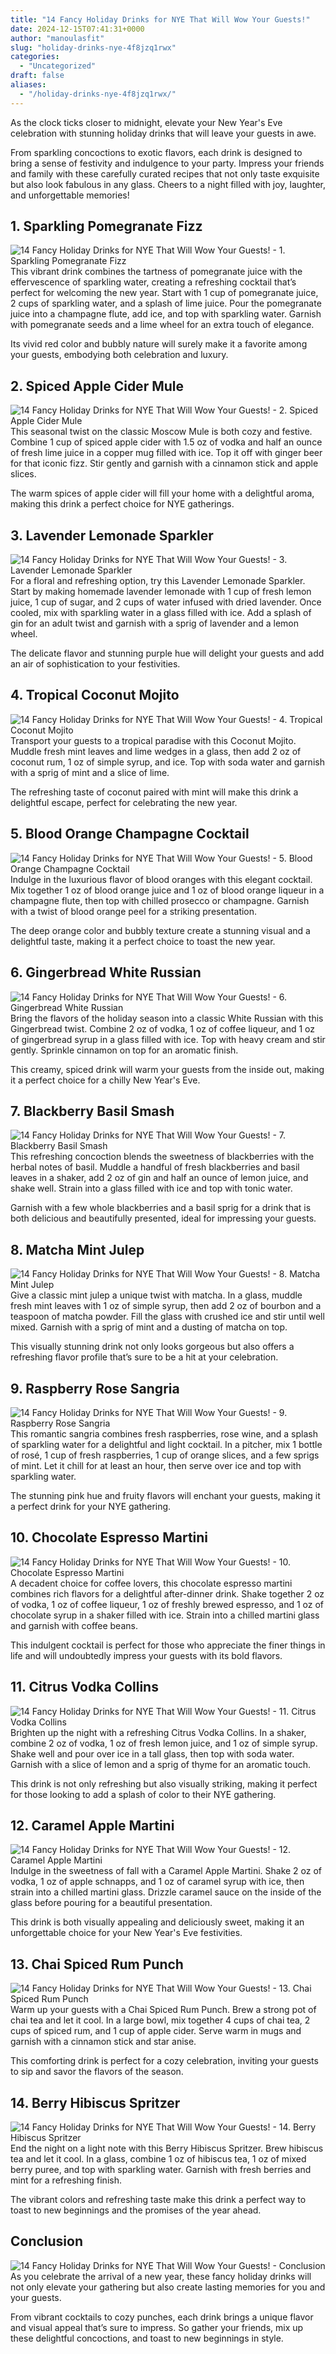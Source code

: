 ```yaml
---
title: "14 Fancy Holiday Drinks for NYE That Will Wow Your Guests!"
date: 2024-12-15T07:41:31+0000
author: "manoulasfit"
slug: "holiday-drinks-nye-4f8jzq1rwx"
categories:
  - "Uncategorized"
draft: false
aliases:
  - "/holiday-drinks-nye-4f8jzq1rwx/"
---
```

As the clock ticks closer to midnight, elevate your New Year's Eve celebration with stunning holiday drinks that will leave your guests in awe.

From sparkling concoctions to exotic flavors, each drink is designed to bring a sense of festivity and indulgence to your party. Impress your friends and family with these carefully curated recipes that not only taste exquisite but also look fabulous in any glass. Cheers to a night filled with joy, laughter, and unforgettable memories!

## 1. Sparkling Pomegranate Fizz
![14 Fancy Holiday Drinks for NYE That Will Wow Your Guests! - 1. Sparkling Pomegranate Fizz](/14-fancy-holiday-drinks-for-nye-that-will-wow-your-guests-1.-sparkling-pomegranate-fizz.webp)This vibrant drink combines the tartness of pomegranate juice with the effervescence of sparkling water, creating a refreshing cocktail that’s perfect for welcoming the new year. Start with 1 cup of pomegranate juice, 2 cups of sparkling water, and a splash of lime juice. Pour the pomegranate juice into a champagne flute, add ice, and top with sparkling water. Garnish with pomegranate seeds and a lime wheel for an extra touch of elegance.

Its vivid red color and bubbly nature will surely make it a favorite among your guests, embodying both celebration and luxury.

## 2. Spiced Apple Cider Mule
![14 Fancy Holiday Drinks for NYE That Will Wow Your Guests! - 2. Spiced Apple Cider Mule](/14-fancy-holiday-drinks-for-nye-that-will-wow-your-guests-2.-spiced-apple-cider-mule.webp)This seasonal twist on the classic Moscow Mule is both cozy and festive. Combine 1 cup of spiced apple cider with 1.5 oz of vodka and half an ounce of fresh lime juice in a copper mug filled with ice. Top it off with ginger beer for that iconic fizz. Stir gently and garnish with a cinnamon stick and apple slices.

The warm spices of apple cider will fill your home with a delightful aroma, making this drink a perfect choice for NYE gatherings.

## 3. Lavender Lemonade Sparkler
![14 Fancy Holiday Drinks for NYE That Will Wow Your Guests! - 3. Lavender Lemonade Sparkler](/14-fancy-holiday-drinks-for-nye-that-will-wow-your-guests-3.-lavender-lemonade-sparkler.webp)For a floral and refreshing option, try this Lavender Lemonade Sparkler. Start by making homemade lavender lemonade with 1 cup of fresh lemon juice, 1 cup of sugar, and 2 cups of water infused with dried lavender. Once cooled, mix with sparkling water in a glass filled with ice. Add a splash of gin for an adult twist and garnish with a sprig of lavender and a lemon wheel.

The delicate flavor and stunning purple hue will delight your guests and add an air of sophistication to your festivities.

## 4. Tropical Coconut Mojito
![14 Fancy Holiday Drinks for NYE That Will Wow Your Guests! - 4. Tropical Coconut Mojito](/14-fancy-holiday-drinks-for-nye-that-will-wow-your-guests-4.-tropical-coconut-mojito.webp)Transport your guests to a tropical paradise with this Coconut Mojito. Muddle fresh mint leaves and lime wedges in a glass, then add 2 oz of coconut rum, 1 oz of simple syrup, and ice. Top with soda water and garnish with a sprig of mint and a slice of lime.

The refreshing taste of coconut paired with mint will make this drink a delightful escape, perfect for celebrating the new year.

## 5. Blood Orange Champagne Cocktail
![14 Fancy Holiday Drinks for NYE That Will Wow Your Guests! - 5. Blood Orange Champagne Cocktail](/14-fancy-holiday-drinks-for-nye-that-will-wow-your-guests-5.-blood-orange-champagne-cocktail.webp)Indulge in the luxurious flavor of blood oranges with this elegant cocktail. Mix together 1 oz of blood orange juice and 1 oz of blood orange liqueur in a champagne flute, then top with chilled prosecco or champagne. Garnish with a twist of blood orange peel for a striking presentation.

The deep orange color and bubbly texture create a stunning visual and a delightful taste, making it a perfect choice to toast the new year.

## 6. Gingerbread White Russian
![14 Fancy Holiday Drinks for NYE That Will Wow Your Guests! - 6. Gingerbread White Russian](/14-fancy-holiday-drinks-for-nye-that-will-wow-your-guests-6.-gingerbread-white-russian.webp)Bring the flavors of the holiday season into a classic White Russian with this Gingerbread twist. Combine 2 oz of vodka, 1 oz of coffee liqueur, and 1 oz of gingerbread syrup in a glass filled with ice. Top with heavy cream and stir gently. Sprinkle cinnamon on top for an aromatic finish.

This creamy, spiced drink will warm your guests from the inside out, making it a perfect choice for a chilly New Year's Eve.

## 7. Blackberry Basil Smash
![14 Fancy Holiday Drinks for NYE That Will Wow Your Guests! - 7. Blackberry Basil Smash](/14-fancy-holiday-drinks-for-nye-that-will-wow-your-guests-7.-blackberry-basil-smash.webp)This refreshing concoction blends the sweetness of blackberries with the herbal notes of basil. Muddle a handful of fresh blackberries and basil leaves in a shaker, add 2 oz of gin and half an ounce of lemon juice, and shake well. Strain into a glass filled with ice and top with tonic water.

Garnish with a few whole blackberries and a basil sprig for a drink that is both delicious and beautifully presented, ideal for impressing your guests.

## 8. Matcha Mint Julep
![14 Fancy Holiday Drinks for NYE That Will Wow Your Guests! - 8. Matcha Mint Julep](/14-fancy-holiday-drinks-for-nye-that-will-wow-your-guests-8.-matcha-mint-julep.webp)Give a classic mint julep a unique twist with matcha. In a glass, muddle fresh mint leaves with 1 oz of simple syrup, then add 2 oz of bourbon and a teaspoon of matcha powder. Fill the glass with crushed ice and stir until well mixed. Garnish with a sprig of mint and a dusting of matcha on top.

This visually stunning drink not only looks gorgeous but also offers a refreshing flavor profile that’s sure to be a hit at your celebration.

## 9. Raspberry Rose Sangria
![14 Fancy Holiday Drinks for NYE That Will Wow Your Guests! - 9. Raspberry Rose Sangria](/14-fancy-holiday-drinks-for-nye-that-will-wow-your-guests-9.-raspberry-rose-sangria.webp)This romantic sangria combines fresh raspberries, rose wine, and a splash of sparkling water for a delightful and light cocktail. In a pitcher, mix 1 bottle of rosé, 1 cup of fresh raspberries, 1 cup of orange slices, and a few sprigs of mint. Let it chill for at least an hour, then serve over ice and top with sparkling water.

The stunning pink hue and fruity flavors will enchant your guests, making it a perfect drink for your NYE gathering.

## 10. Chocolate Espresso Martini
![14 Fancy Holiday Drinks for NYE That Will Wow Your Guests! - 10. Chocolate Espresso Martini](/14-fancy-holiday-drinks-for-nye-that-will-wow-your-guests-10.-chocolate-espresso-martini.webp)A decadent choice for coffee lovers, this chocolate espresso martini combines rich flavors for a delightful after-dinner drink. Shake together 2 oz of vodka, 1 oz of coffee liqueur, 1 oz of freshly brewed espresso, and 1 oz of chocolate syrup in a shaker filled with ice. Strain into a chilled martini glass and garnish with coffee beans.

This indulgent cocktail is perfect for those who appreciate the finer things in life and will undoubtedly impress your guests with its bold flavors.

## 11. Citrus Vodka Collins
![14 Fancy Holiday Drinks for NYE That Will Wow Your Guests! - 11. Citrus Vodka Collins](/14-fancy-holiday-drinks-for-nye-that-will-wow-your-guests-11.-citrus-vodka-collins.webp)Brighten up the night with a refreshing Citrus Vodka Collins. In a shaker, combine 2 oz of vodka, 1 oz of fresh lemon juice, and 1 oz of simple syrup. Shake well and pour over ice in a tall glass, then top with soda water. Garnish with a slice of lemon and a sprig of thyme for an aromatic touch.

This drink is not only refreshing but also visually striking, making it perfect for those looking to add a splash of color to their NYE gathering.

## 12. Caramel Apple Martini
![14 Fancy Holiday Drinks for NYE That Will Wow Your Guests! - 12. Caramel Apple Martini](/14-fancy-holiday-drinks-for-nye-that-will-wow-your-guests-12.-caramel-apple-martini.webp)Indulge in the sweetness of fall with a Caramel Apple Martini. Shake 2 oz of vodka, 1 oz of apple schnapps, and 1 oz of caramel syrup with ice, then strain into a chilled martini glass. Drizzle caramel sauce on the inside of the glass before pouring for a beautiful presentation.

This drink is both visually appealing and deliciously sweet, making it an unforgettable choice for your New Year's Eve festivities.

## 13. Chai Spiced Rum Punch
![14 Fancy Holiday Drinks for NYE That Will Wow Your Guests! - 13. Chai Spiced Rum Punch](/14-fancy-holiday-drinks-for-nye-that-will-wow-your-guests-13.-chai-spiced-rum-punch.webp)Warm up your guests with a Chai Spiced Rum Punch. Brew a strong pot of chai tea and let it cool. In a large bowl, mix together 4 cups of chai tea, 2 cups of spiced rum, and 1 cup of apple cider. Serve warm in mugs and garnish with a cinnamon stick and star anise.

This comforting drink is perfect for a cozy celebration, inviting your guests to sip and savor the flavors of the season.

## 14. Berry Hibiscus Spritzer
![14 Fancy Holiday Drinks for NYE That Will Wow Your Guests! - 14. Berry Hibiscus Spritzer](/14-fancy-holiday-drinks-for-nye-that-will-wow-your-guests-14.-berry-hibiscus-spritzer.webp)End the night on a light note with this Berry Hibiscus Spritzer. Brew hibiscus tea and let it cool. In a glass, combine 1 oz of hibiscus tea, 1 oz of mixed berry puree, and top with sparkling water. Garnish with fresh berries and mint for a refreshing finish.

The vibrant colors and refreshing taste make this drink a perfect way to toast to new beginnings and the promises of the year ahead.

## Conclusion
![14 Fancy Holiday Drinks for NYE That Will Wow Your Guests! - Conclusion](/14-fancy-holiday-drinks-for-nye-that-will-wow-your-guests-conclusion.webp)As you celebrate the arrival of a new year, these fancy holiday drinks will not only elevate your gathering but also create lasting memories for you and your guests.

From vibrant cocktails to cozy punches, each drink brings a unique flavor and visual appeal that’s sure to impress. So gather your friends, mix up these delightful concoctions, and toast to new beginnings in style.